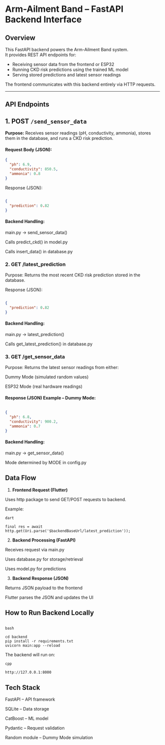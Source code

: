 # Arm-Ailment Band – FastAPI Backend Interface

## Overview
This FastAPI backend powers the Arm-Ailment Band system.  
It provides REST API endpoints for:
- Receiving sensor data from the frontend or ESP32
- Running CKD risk predictions using the trained ML model
- Serving stored predictions and latest sensor readings

The frontend communicates with this backend entirely via HTTP requests.

---

## API Endpoints

## 1. **POST** `/send_sensor_data`
**Purpose:** Receives sensor readings (pH, conductivity, ammonia), stores them in the database, and runs a CKD risk prediction.

#### **Request Body (JSON):**
```json
{
  "ph": 6.9,
  "conductivity": 850.5,
  "ammonia": 0.8
}
```
Response (JSON):

```json

{
  "prediction": 0.82
}
```
#### Backend Handling:

main.py → send_sensor_data()

Calls predict_ckd() in model.py

Calls insert_data() in database.py


###  2. **GET /latest_prediction**
Purpose: Returns the most recent CKD risk prediction stored in the database.

Response (JSON):

```json

{
  "prediction": 0.82
}
```

#### Backend Handling:

main.py → latest_prediction()

Calls get_latest_prediction() in database.py


### 3. **GET /get_sensor_data**
Purpose: Returns the latest sensor readings from either:

Dummy Mode (simulated random values)

ESP32 Mode (real hardware readings)

#### Response (JSON) Example – Dummy Mode:

```json

{
  "ph": 6.8,
  "conductivity": 900.2,
  "ammonia": 0.7
}
```
#### Backend Handling:

main.py → get_sensor_data()

Mode determined by MODE in config.py

## Data Flow

1. **Frontend Request (Flutter)**

Uses http package to send GET/POST requests to backend.

Example:
```
dart

final res = await http.get(Uri.parse('$backendBaseUrl/latest_prediction'));
```

2. **Backend Processing (FastAPI)**

Receives request via main.py

Uses database.py for storage/retrieval

Uses model.py for predictions

3. **Backend Response (JSON)**

Returns JSON payload to the frontend

Flutter parses the JSON and updates the UI

## How to Run Backend Locally

```

bash

cd backend
pip install -r requirements.txt
uvicorn main:app --reload
```

The backend will run on:

```
cpp

http://127.0.0.1:8000
```

## Tech Stack
FastAPI – API framework

SQLite – Data storage

CatBoost – ML model

Pydantic – Request validation

Random module – Dummy Mode simulation
